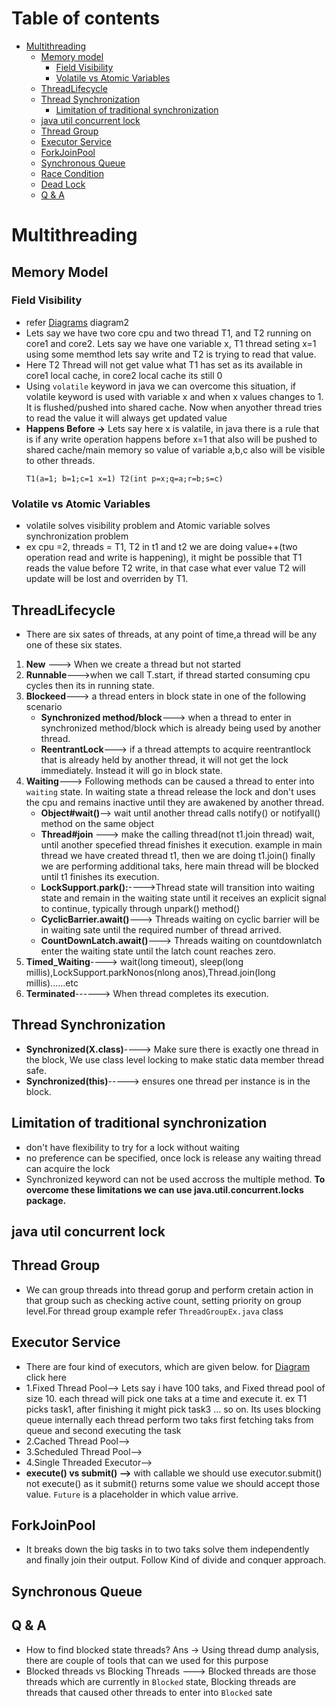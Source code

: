 # Table of contents
- [Multithreading](#multithreading)
  - [Memory model](#memory-model)
     - [Field Visibility](#field-visibility)
     - [Volatile vs Atomic Variables](#volatile-vs-atomic-variables)
  - [ThreadLifecycle](#threadlifecycle)
  - [Thread Synchronization](#thread-synchronization)
     - [Limitation of traditional synchronization](#limitation-of-traditional-synchronization)
  - [java util concurrent lock](#java-util-concurrent-lock)
  - [Thread Group](#thread-group)
  - [Executor Service](#executor-service)
  - [ForkJoinPool](#forkjoinpool)
  - [Synchronous Queue](#synchronous-queue)
  - [Race Condition](#race-condition)
  - [Dead Lock](#dead-lock)
  - [Q & A](q-&-a)


# Multithreading
## Memory Model
### Field Visibility
- refer [Diagrams](/multithreading/memory-model.png) diagram2
- Lets say we have two core cpu and two thread T1, and T2 running on core1 and core2. Lets say we have one variable x, T1 thread seting x=1 using some memthod lets say write and T2 is trying to read that value.
- Here T2 Thread will not get value what T1 has set as its available in core1 local cache, in core2 local cache its still 0
- Using ```volatile``` keyword in java we can overcome this situation, if volatile keyword is used with variable x and when x values changes to 1. It is flushed/pushed into shared cache. Now when anyother thread tries to read the value it will always get updated value
- **Happens Before ->** Lets say here x is valatile, in java there is a rule that is if any write operation happens before x=1 that also will be pushed to shared cache/main memory so value of variable a,b,c also will be visible to other threads.
  ```
  T1(a=1; b=1;c=1 x=1) T2(int p=x;q=a;r=b;s=c)
  ```
### Volatile vs Atomic Variables
- volatile solves visibility problem and Atomic variable solves synchronization problem
- ex cpu =2, threads = T1, T2 in t1 and t2 we are doing value++(two operation read and write is happening), it might be possible that T1 reads the value before T2 write, in that case what ever value T2 will update will be lost and overriden by T1.

   
## ThreadLifecycle
- There are six sates of threads, at any point of time,a thread will be any one of these six states.
1. **New** ---> When we create a thread but not started
2. **Runnable**--->when we call T.start, if thread started consuming cpu cycles then its in running state.
3. **Blockeed**---> a thread enters in block state in one of the following scenario
   -  **Synchronized method/block**---> when a thread to enter in synchronized method/block which is already being used by another thread.
   -  **ReentrantLock**---> if a thread attempts to acquire reentrantlock that is already held by another thread, it will not get the lock immediately. Instead it will go in block state.
4. **Waiting**---> Following methods can be caused a thread to enter into ```waiting``` state. In waiting state a thread release the lock and don't uses the cpu and remains inactive until they are awakened by another thread.
   - **Object#wait()**--> wait until another thread calls notify() or notifyall() method on the same object
   - **Thread#join** ---> make the calling thread(not t1.join thread) wait, until another specefied thread finishes it execution. example in main thread we have created thread t1, then we are doing t1.join() finally we are performing additional taks, here main thread will be blocked until t1 finishes its execution.
   - **LockSupport.park():**---->Thread state will transition into waiting state and remain in the waiting state until it receives an explicit signal to continue, typically through unpark() method()
   - **CyclicBarrier.await()**---> Threads waiting on cyclic barrier will be in waiting sate until the required number of thread arrived.
   - **CountDownLatch.await()**---> Threads waiting on countdownlatch enter the waiting state until the latch count reaches zero.
5. **Timed_Waiting**----> wait(long timeout), sleep(long millis),LockSupport.parkNonos(nlong anos),Thread.join(long millis)......etc
6. **Terminated**------> When thread completes its execution.

## Thread Synchronization
- **Synchronized(X.class)**----> Make sure there is exactly one thread in the block, We use class level locking to make static data member thread safe.
- **Synchronized(this)**-----> ensures one thread per instance is in the block.
## Limitation of traditional synchronization
- don't have flexibility to try for a lock without waiting
- no preference can be specified, once lock is release any waiting thread can acquire the lock
- Synchronized keyword can not be used accross the multiple method. **To overcome these limitations we can use java.util.concurrent.locks package.**

## java util concurrent lock


## Thread Group 
- We can group threads into thread gorup and perform cretain action in that group such as checking active count, setting priority on group level.For thread group example refer ```ThreadGroupEx.java``` class
## Executor Service
- There are four kind of executors, which are given below. for [Diagram](/multithreading/executors.png) click here
- 1.Fixed Thread Pool--> Lets say i have 100 taks, and Fixed thread pool of size 10. each thread will pick one taks at a time and execute it. ex T1 picks task1, after finishing it might pick task3 ... so on. Its uses blocking queue internally each thread perform two taks first fetching taks from queue and second executing the task
- 2.Cached Thread Pool-->
- 3.Scheduled Thread Pool-->
- 4.Single Threaded Executor-->
- **execute() vs submit() -->** with callable we should use executor.submit() not execute() as it submit() returns some value we should accept those value. ```Future``` is a placeholder in which value arrive. 

## ForkJoinPool
- It breaks down the big tasks in to two taks solve them independently and finally join their output. Follow Kind of divide and conquer approach.
## Synchronous Queue

## Q & A
- How to find blocked state threads? Ans -> Using thread dump analysis, there are couple of tools that can we used for this purpose
- Blocked threads vs Blocking Threads ---> Blocked threads are those threads which are currently in ```Blocked``` state, Blocking threads are threads that caused other threads to enter into ```Blocked``` sate
